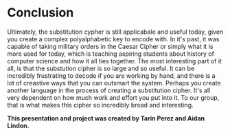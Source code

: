 # Conclusion

Ultimately, the substitution cypher is still applicabale and useful today, given you create a complex polyalphabetic key to encode with. In it's past, it was capable of taking military orders in the Caesar Cipher or simply what it is more used for today, which is teaching aspiring students about history of computer science and how it all ties together. The most interesting part of it all, is that the substution cipher is so large and so useful. It can be incredibly frustrating to decode if you are working by hand, and there is a lot of creastive ways that you can outsmart the system. Perhaps you create another language in the process of creating a substitution cipher. It's all very dependent on how much work and effort you put into it. To our group, that is what makes this cipher so incredibly broad and interesting.

**This presentation and project was created by Tarin Perez and Aidan Lindon.** 
